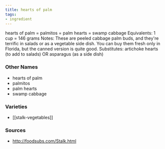 ```yaml
---
title: hearts of palm
tags:
- ingredient
---
```

hearts of palm = palmitos = palm hearts = swamp cabbage Equivalents: 1 cup = 146 grams Notes: These are peeled cabbage palm buds, and they're terrific in salads or as a vegetable side dish. You can buy them fresh only in Florida, but the canned version is quite good. Substitutes: artichoke hearts (to add to salads) OR asparagus (as a side dish)

### Other Names

* hearts of palm
* palmitos
* palm hearts
* swamp cabbage

### Varieties

* [[stalk-vegetables]]

### Sources
* http://foodsubs.com/Stalk.html
